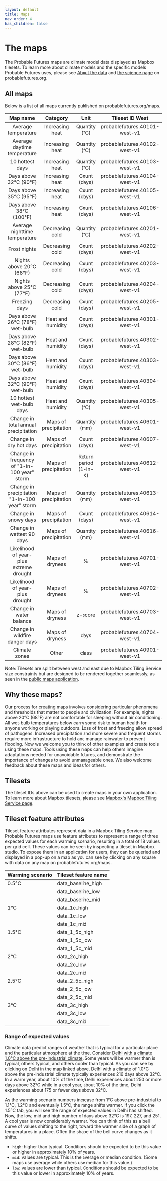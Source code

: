 ```yaml
---
layout: default
title: Maps
nav_order: 4
has_children: false
---
```


# The maps
The Probable Futures maps are climate model data displayed as Mapbox tilesets. To learn more about climate models and the specific models Probable Futures uses, please see [About the data](https://probable-futures.github.io/docs/about-the-data/) and [the science page](https://probablefutures.org/science/) on probablefutures.org.

## All maps
Below is a list of all maps currently published on probablefutures.org/maps.


|                    Map name                   |        Category       |          Unit          |        Tileset ID West        |        Tileset ID East        |
|:---------------------------------------------:|:---------------------:|:----------------------:|:-----------------------------:|:-----------------------------:|
| Average temperature                           | Increasing heat       | Quantity (°C)          | probablefutures.40101-west-v1 | probablefutures.40101-east-v1 |
| Average daytime temperature                   | Increasing heat       | Quantity (°C)          | probablefutures.40102-west-v1 | probablefutures.40102-east-v1 |
| 10 hottest days                               | Increasing heat       | Quantity (°C)          | probablefutures.40103-west-v1 | probablefutures.40103-east-v1 |
| Days above 32°C (90°F)                        | Increasing heat       | Count (days)           | probablefutures.40104-west-v1 | probablefutures.40104-east-v1 |
| Days above 35°C (95°F)                        | Increasing heat       | Count (days)           | probablefutures.40105-west-v1 | probablefutures.40105-east-v1 |
| Days above 38°C (100°F)                       | Increasing heat       | Count (days)           | probablefutures.40106-west-v1 | probablefutures.40106-east-v1 |
| Average nighttime temperature                 | Decreasing cold       | Quantity (°C)          | probablefutures.40201-west-v1 | probablefutures.40201-east-v1 |
| Frost nights                                  | Decreasing cold       | Count (days)           | probablefutures.40202-west-v1 | probablefutures.40202-east-v1 |
| Nights above 20°C (68°F)                      | Decreasing cold       | Count (days)           | probablefutures.40203-west-v1 | probablefutures.40203-east-v1 |
| Nights above 25°C (77°F)                      | Decreasing cold       | Count (days)           | probablefutures.40204-west-v1 | probablefutures.40204-east-v1 |
| Freezing days                                 | Decreasing cold       | Count (days)           | probablefutures.40205-west-v1 | probablefutures.40205-east-v1 |
| Days above 26°C (78°F) wet-bulb               | Heat and humidity     | Count (days)           | probablefutures.40301-west-v1 | probablefutures.40301-east-v1 |
| Days above 28°C (82°F) wet-bulb               | Heat and humidity     | Count (days)           | probablefutures.40302-west-v1 | probablefutures.40302-east-v1 |
| Days above 30°C (86°F) wet-bulb               | Heat and humidity     | Count (days)           | probablefutures.40303-west-v1 | probablefutures.40303-east-v1 |
| Days above 32°C (90°F) wet-bulb               | Heat and humidity     | Count (days)           | probablefutures.40304-west-v1 | probablefutures.40304-east-v1 |
| 10 hottest wet-bulb days                      | Heat and humidity     | Quantity (°C)          | probablefutures.40305-west-v1 | probablefutures.40305-east-v1 |
| Change in total annual precipitation          | Maps of precipitation | Quantity (mm)          | probablefutures.40601-west-v1 | probablefutures.40601-east-v1 |
| Change in dry hot days                        | Maps of precipitation | Count (days)           | probablefutures.40607-west-v1 | probablefutures.40607-east-v1 |
| Change in frequency of "1-in-100 year" storm  | Maps of precipitation | Return period (1-in-X) | probablefutures.40612-west-v1 | probablefutures.40612-east-v1 |
| Change in precipitation "1-in-100 year" storm | Maps of precipitation | Quantity (mm)          | probablefutures.40613-west-v1 | probablefutures.40613-east-v1 |
| Change in snowy days                          | Maps of precipitation | Count (days)           | probablefutures.40614-west-v1 | probablefutures.40614-east-v1 |
| Change in wettest 90 days                     | Maps of precipitation | Quantity (mm)          | probablefutures.40616-west-v1 | probablefutures.40616-east-v1 |
| Likelihood of year-plus extreme drought       | Maps of dryness       | %                      | probablefutures.40701-west-v1 | probablefutures.40701-east-v1 |
| Likelihood of year-plus drought               | Maps of dryness       | %                      | probablefutures.40702-west-v1 | probablefutures.40702-east-v1 |
| Change in water balance                       | Maps of dryness       | z-score                | probablefutures.40703-west-v1 | probablefutures.40703-east-v1 |
| Change in wildfire danger days                | Maps of dryness       | days                   | probablefutures.40704-west-v1 | probablefutures.40704-east-v1 |
| Climate zones                                 | Other                 | class                  | probablefutures.40901-west-v1 | probablefutures.40901-east-v1 |

Note: Tilesets are split between west and east due to Mapbox Tiling Service size constraints but are designed to be rendered together seamlessly, as seen in the [public maps application](https://probablefutures.org/maps).

## Why these maps?
Our process for creating maps involves considering particular phenomena and thresholds that matter to people and civilization. For example, nights above 20°C (68°F) are not comfortable for sleeping without air conditioning. All wet-bulb temperatures below carry some risk to human health for anyone working or playing outdoors. Loss of frost and freezing allow spread of pathogens. Increased precipitation and more severe and frequent storms require more infrastructure to hold and manage rainwater to prevent flooding. Now we welcome you to think of other examples and create tools using these maps. Tools using these maps can help others imagine adaptations needed for unavoidable futures, and demonstrate the importance of changes to avoid unmanageable ones. We also welcome feedback about these maps and ideas for others.

## Tilesets
The tileset IDs above can be used to create maps in your own application. To learn more about Mapbox tilesets, please see [Mapbox's Mapbox Tiling Service page](https://www.mapbox.com/mts).

## Tileset feature attributes
Tileset feature attributes represent data in a Mapbox Tiling Service map. Probable Futures maps use feature attributes to represent a range of three expected values for each warming scenario, resulting in a total of 18 values per grid cell. These values can be seen by inspecting a tileset in Mapbox studio. To expose them in an application for users, they can be queried and displayed in a pop-up on a map as you can see by clicking on any square with data on any map on probablefutures.org/maps. 

| Warming scenario | Tileset feature name |
|------------------|----------------------|
|       0.5°C      | data_baseline_high   |
|                  | data_baseline_low    |
|                  | data_baseline_mid    |
|        1°C       | data_1c_high         |
|                  | data_1c_low          |
|                  | data_1c_mid          |
|       1.5°C      | data_1_5c_high       |
|                  | data_1_5c_low        |
|                  | data_1_5c_mid        |
|        2°C       | data_2c_high         |
|                  | data_2c_low          |
|                  | data_2c_mid          |
|       2.5°C      | data_2_5c_high       |
|                  | data_2_5c_low        |
|                  | data_2_5c_mid        |
|        3°C       | data_3c_high         |
|                  | data_3c_low          |
|                  | data_3c_mid          |

### Range of expected values
Climate data predict ranges of weather that is typical for a particular place and the particular atmosphere at the time. Consider [Delhi with a climate 1.0°C above the pre-industrial climate](https://probablefutures.org/maps/?selected_map=cl59m7jcm001414o1hqf8x68l&volume=heat&warming_scenario=1#9/28.5769/77.1675). Some years will be warmer than is typical, others typical, and others cooler than typical. As you can see by clicking on Delhi in the map linked above, Delhi with a climate of 1.0°C above the pre-industrial climate typically experiences 216 days above 32°C. In a warm year, about 10% of the time, Delhi experiences about 250 or more days above 32°C while in a cool year, about 10% of the time, Delhi experiences about 175 or fewer days above 32°C.

As the warming scenario numbers increase from 1°C above pre-industrial to 1.1°C, 1.2°C and eventually 1.5°C, the range shifts warmer. If you click the 1.5°C tab, you will see the range of expected values in Delhi has shifted. Now, the low, mid and high number of days above 32°C is 197, 227, and 251. A cool year is now considerably warmer. You can think of this as a bell curve of values shifting to the right, toward the warmer side of a graph of temperatures in a place. Often the shape of the bell curve changes as it shifts.  

- `high`: higher than typical. Conditions should be expected to be this value or higher in approximately 10% of years.
- `mid`: values are typical. This is the average or median condition. (Some maps use average while others use median for this value.)
- `low`: values are lower than typical. Conditions should be expected to be this value or lower in approximately 10% of years.

